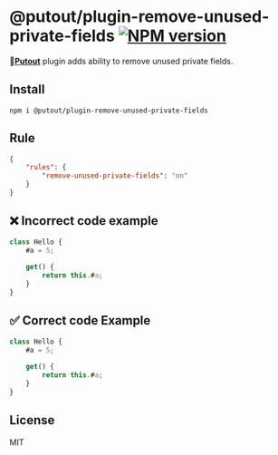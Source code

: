 # @putout/plugin-remove-unused-private-fields [![NPM version][NPMIMGURL]][NPMURL]

[NPMIMGURL]: https://img.shields.io/npm/v/@putout/plugin-remove-unused-private-fields.svg?style=flat&longCache=true
[NPMURL]: https://npmjs.org/package/@putout/plugin-remove-unused-private-fields"npm"

🐊[**Putout**](https://github.com/coderaiser/putout) plugin adds ability to remove unused private fields.

## Install

```
npm i @putout/plugin-remove-unused-private-fields
```

## Rule

```json
{
    "rules": {
        "remove-unused-private-fields": "on"
    }
}
```

## ❌ Incorrect code example

```js
class Hello {
    #a = 5;
    
    get() {
        return this.#a;
    }
}
```

## ✅ Correct code Example

```js
class Hello {
    #a = 5;
    
    get() {
        return this.#a;
    }
}
```

## License

MIT
